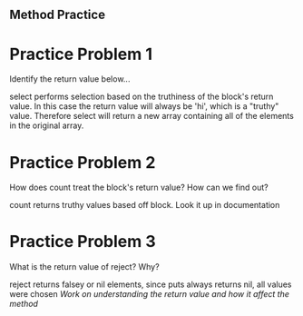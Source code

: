 ## Method Practice ##

# Practice Problem 1
Identify the return value below...

select performs selection based on the truthiness of the block's return value. In this case the return value will always be 'hi', which is a "truthy" value. Therefore select will return a new array containing all of the elements in the original array.

# Practice Problem 2
How does count treat the block's return value? How can we find out?

count returns truthy values based off block. Look it up in documentation

# Practice Problem 3
What is the return value of reject? Why?

reject returns falsey or nil elements, since puts always returns nil, all values were chosen
*Work on understanding the return value and how it affect the method*